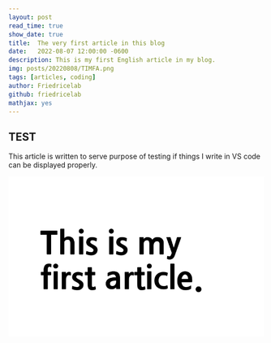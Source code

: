 ```yaml
---
layout: post
read_time: true
show_date: true
title:  The very first article in this blog
date:   2022-08-07 12:00:00 -0600
description: This is my first English article in my blog.
img: posts/20220808/TIMFA.png
tags: [articles, coding]
author: Friedricelab
github: friedricelab
mathjax: yes
---
```


## TEST

This article is written to serve purpose of testing if things I write
in VS code can be displayed properly.

<center><img src = './assets/img/posts/20220808/TIMFA.png'></center>
